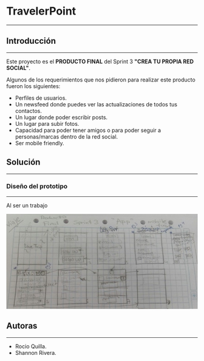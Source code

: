 # TravelerPoint
------

## Introducción
------------

Este proyecto es el **PRODUCTO FINAL** del Sprint 3 **"CREA TU PROPIA RED SOCIAL"**.

Algunos de los requerimientos que nos pidieron para realizar este producto fueron los siguientes:

  + Perfiles de usuarios.
  + Un newsfeed donde puedes ver las actualizaciones de todos tus contactos.
  + Un lugar donde poder escribir posts.
  + Un lugar para subir fotos.
  + Capacidad para poder tener amigos o para poder seguir a personas/marcas dentro de la red social.
  + Ser mobile friendly.

## Solución
----------

### **Diseño del prototipo**
----
Al ser un trabajo 

![prototipo](assets/images/prototipo.jpeg)

## Autoras
----------
  + Rocio Quilla. 
  + Shannon Rivera. 


